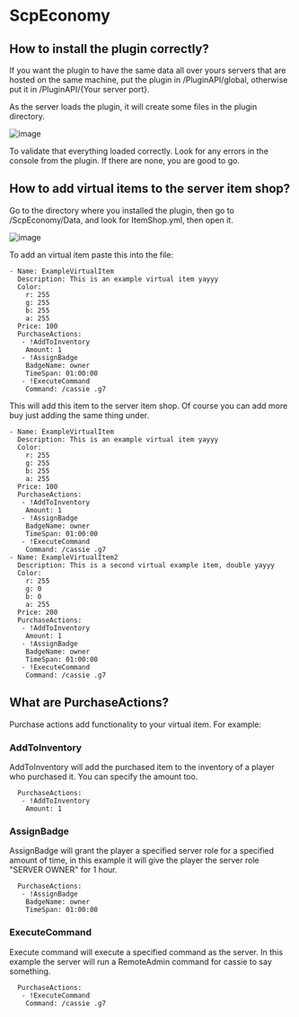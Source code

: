 # ScpEconomy

## How to install the plugin correctly?

If you want the plugin to have the same data all over yours servers that are hosted on the same machine, put the plugin in /PluginAPI/global, otherwise put it in /PluginAPI/{Your server port}.

As the server loads the plugin, it will create some files in the plugin directory.

![image](https://github.com/user-attachments/assets/f3a5250b-8bc8-434b-8ee4-daecbde8e672)

To validate that everything loaded correctly. Look for any errors in the console from the plugin. If there are none, you are good to go.

## How to add virtual items to the server item shop?

Go to the directory where you installed the plugin, then go to /ScpEconomy/Data, and look for ItemShop.yml, then open it.

![image](https://github.com/user-attachments/assets/533fd320-ada6-4757-94a1-42026eaf35a4)

To add an virtual item paste this into the file:

```
- Name: ExampleVirtualItem
  Description: This is an example virtual item yayyy
  Color:
    r: 255
    g: 255
    b: 255
    a: 255
  Price: 100
  PurchaseActions:
   - !AddToInventory
    Amount: 1
   - !AssignBadge
    BadgeName: owner
    TimeSpan: 01:00:00
   - !ExecuteCommand
    Command: /cassie .g7
```

This will add this item to the server item shop.
Of course you can add more buy just adding the same thing under.

```
- Name: ExampleVirtualItem
  Description: This is an example virtual item yayyy
  Color:
    r: 255
    g: 255
    b: 255
    a: 255
  Price: 100
  PurchaseActions:
   - !AddToInventory
    Amount: 1
   - !AssignBadge
    BadgeName: owner
    TimeSpan: 01:00:00
   - !ExecuteCommand
    Command: /cassie .g7
- Name: ExampleVirtualItem2
  Description: This is a second virtual example item, double yayyy
  Color:
    r: 255
    g: 0
    b: 0
    a: 255
  Price: 200
  PurchaseActions:
   - !AddToInventory
    Amount: 1
   - !AssignBadge
    BadgeName: owner
    TimeSpan: 01:00:00
   - !ExecuteCommand
    Command: /cassie .g7
```

## What are PurchaseActions?

Purchase actions add functionality to your virtual item.
For example:

### AddToInventory
AddToInventory will add the purchased item to the inventory of a player who purchased it. You can specify the amount too.

```
  PurchaseActions:
   - !AddToInventory
    Amount: 1
```

### AssignBadge
AssignBadge will grant the player a specified server role for a specified amount of time, in this example it will give the player the server role "SERVER OWNER" for 1 hour.

```
  PurchaseActions:
   - !AssignBadge
    BadgeName: owner
    TimeSpan: 01:00:00
```

### ExecuteCommand
Execute command will execute a specified command as the server. In this example the server will run a RemoteAdmin command for cassie to say something.

```
  PurchaseActions:
   - !ExecuteCommand
    Command: /cassie .g7
```

